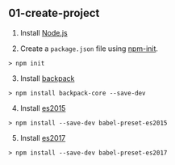 ## 01-create-project

1. Install [Node.js](https://nodejs.org/en/)

2. Create a `package.json` file using [npm-init](https://docs.npmjs.com/cli/init).
```
> npm init
```

3. Install [backpack](https://github.com/jaredpalmer/backpack)
```
> npm install backpack-core --save-dev
```

4. Install [es2015](https://www.npmjs.com/package/babel-preset-es2015)
```
> npm install --save-dev babel-preset-es2015
```

5. Install [es2017](https://www.npmjs.com/package/babel-preset-es2017)
```
> npm install --save-dev babel-preset-es2017
```

